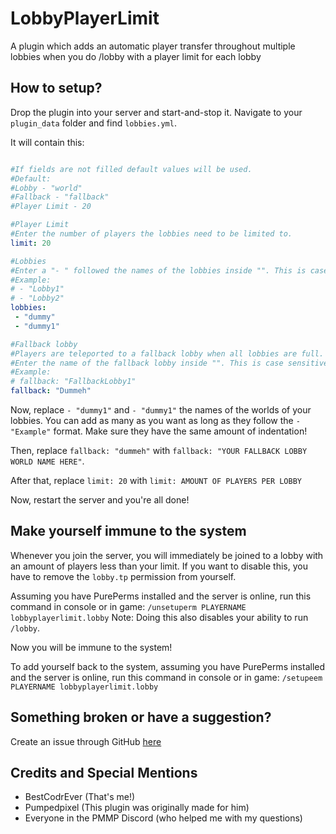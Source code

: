 # LobbyPlayerLimit
A plugin which adds an automatic player transfer throughout multiple lobbies when you do /lobby with a player limit for each lobby

## How to setup?
Drop the plugin into your server and start-and-stop it.
Navigate to your `plugin_data` folder and find `lobbies.yml`. 

It will contain this:
```yaml

#If fields are not filled default values will be used.
#Default:
#Lobby - "world"
#Fallback - "fallback"
#Player Limit - 20

#Player Limit
#Enter the number of players the lobbies need to be limited to.
limit: 20

#Lobbies
#Enter a "- " followed the names of the lobbies inside "". This is case sensitive!
#Example:
# - "Lobby1"
# - "Lobby2"
lobbies:
 - "dummy"
 - "dummy1"

#Fallback lobby
#Players are teleported to a fallback lobby when all lobbies are full. They will be teleported to a lobby once that lobby has enough space.
#Enter the name of the fallback lobby inside "". This is case sensitive!
#Example:
# fallback: "FallbackLobby1"
fallback: "Dummeh"
```
Now, replace `- "dummy1"` and `- "dummy1"` the names of the worlds of your lobbies. You can add as many as you want as long as they follow the `- "Example"` format. Make sure they have the same amount of indentation!

Then, replace `fallback: "dummeh"` with `fallback: "YOUR FALLBACK LOBBY WORLD NAME HERE"`. 

After that, replace `limit: 20` with `limit: AMOUNT OF PLAYERS PER LOBBY`

Now, restart the server and you're all done!

## Make yourself immune to the system
Whenever you join the server, you will immediately be joined to a lobby with an amount of players less than your limit. If you want to disable this, you have to remove the `lobby.tp` permission from yourself. 

Assuming you have PurePerms installed and the server is online, run this command in console or in game:
`/unsetuperm PLAYERNAME lobbyplayerlimit.lobby`
Note: Doing this also disables your ability to run `/lobby`.

Now you will be immune to the system!

To add yourself back to the system, assuming you have PurePerms installed and the server is online, run this command in console or in game:
`/setupeem PLAYERNAME lobbyplayerlimit.lobby`

## Something broken or have a suggestion?
Create an issue through GitHub [here](https://github.com/BestCodrEver/LobbyPlayerLimit/issues/new)

## Credits and Special Mentions
- BestCodrEver (That's me!)
- Pumpedpixel (This plugin was originally made for him)
- Everyone in the PMMP Discord (who helped me with my questions)
